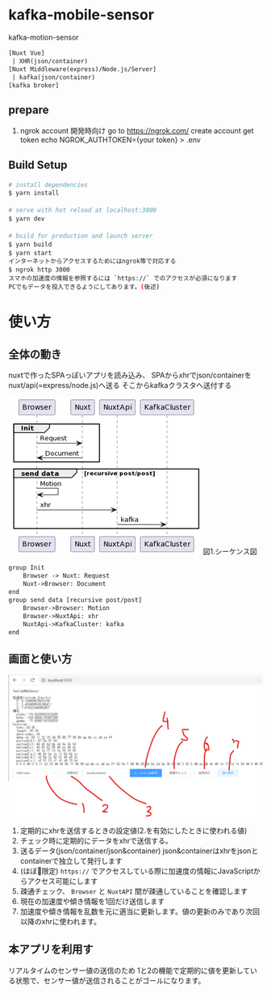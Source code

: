 # kafka-mobile-sensor
kafka-motion-sensor

```
[Nuxt Vue]
 | XHR(json/container)
[Nuxt Middleware(express)/Node.js/Server]
 | kafka(json/container)
[kafka broker]
```

## prepare

1. ngrok account
開発時向け
go to https://ngrok.com/
create account
get token
echo NGROK_AUTHTOKEN={your token} > .env

## Build Setup

```bash
# install dependencies
$ yarn install

# serve with hot reload at localhost:3000
$ yarn dev

# build for production and launch server
$ yarn build
$ yarn start
インターネットからアクセスするためにはngrok等で対応する
$ ngrok http 3000
スマホの加速度の情報を参照するには `https://` でのアクセスが必須になります
PCでもデータを投入できるようにしてあります。(後述)
```


# 使い方
## 全体の動き
nuxtで作ったSPAっぽいアプリを読み込み、
SPAからxhrでjson/containerをnuxt/api(=express/node.js)へ送る
そこからkafkaクラスタへ送付する

![](./docs/sequence.png)
図1.シーケンス図
```plantuml
group Init
	Browser -> Nuxt: Request
	Nuxt->Browser: Document
end
group send data [recursive post/post]
	Browser->Browser: Motion
	Browser->NuxtApi: xhr
	NuxtApi->KafkaCluster: kafka
end
```

<!--
## kafkaとの接続
`api/index.js` にkafkaへの接続設定（IPアドレスなど）があります。
環境変数の読み込みが簡単には思えなかったのでハードコードです。(要修正)
-->

## 画面と使い方
![](./docs/screenshot.png)

1. 定期的にxhrを送信するときの設定値(2.を有効にしたときに使われる値)
2. チェック時に定期的にデータをxhrで送信する。
3. 送るデータ(json/container/json&container) json&containerはxhrをjsonとcontainerで独立して発行します
4. (ほぼ📱限定) `https://` でアクセスしている際に加速度の情報にJavaScriptからアクセス可能にします
5. 疎通チェック、 `Browser` と `NuxtAPI` 間が疎通していることを確認します
6. 現在の加速度や傾き情報を1回だけ送信します
7. 加速度や傾き情報を乱数を元に適当に更新します。値の更新のみであり次回以降のxhrに使われます。

## 本アプリを利用す
リアルタイムのセンサー値の送信のため 1と2の機能で定期的に値を更新している状態で、センサー値が送信されることがゴールになります。
